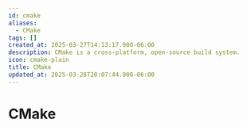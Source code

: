 ```yaml
---
id: cmake
aliases:
  - CMake
tags: []
created_at: 2025-03-27T14:13:17.000-06:00
description: CMake is a cross-platform, open-source build system.
icon: cmake-plain
title: CMake
updated_at: 2025-03-28T20:07:44.000-06:00
---
```


# CMake
